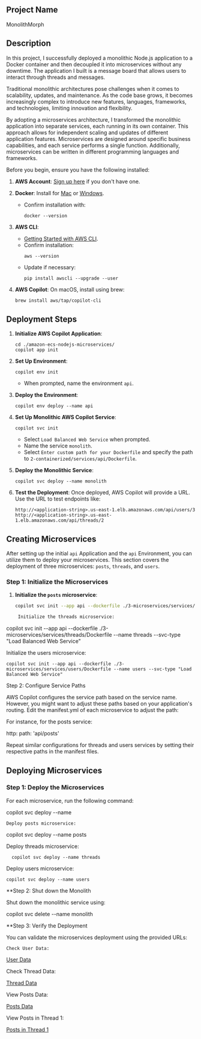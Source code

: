 ## Project Name

MonolithMorph

## Description

In this project, I successfully deployed a monolithic Node.js application to a Docker container and then decoupled it into microservices without any downtime. The application I built is a message board that allows users to interact through threads and messages.

Traditional monolithic architectures pose challenges when it comes to scalability, updates, and maintenance. As the code base grows, it becomes increasingly complex to introduce new features, languages, frameworks, and technologies, limiting innovation and flexibility.

By adopting a microservices architecture, I transformed the monolithic application into separate services, each running in its own container. This approach allows for independent scaling and updates of different application features. Microservices are designed around specific business capabilities, and each service performs a single function. Additionally, microservices can be written in different programming languages and frameworks.

Before you begin, ensure you have the following installed:

1. **AWS Account**: [Sign up here](https://aws.amazon.com/) if you don't have one.
2. **Docker**: Install for [Mac](https://docs.docker.com/docker-for-mac/install/) or [Windows](https://docs.docker.com/docker-for-windows/install/). 
   - Confirm installation with:
     ```
     docker --version
     ```

3. **AWS CLI**: 
    - [Getting Started with AWS CLI](https://docs.aws.amazon.com/cli/latest/userguide/cli-chap-welcome.html).
    - Confirm installation:
      ```
      aws --version
      ```
    - Update if necessary:
      ```
      pip install awscli --upgrade --user
      ```

4. **AWS Copilot**: On macOS, install using brew:
    ```bash
    brew install aws/tap/copilot-cli
    ```

## Deployment Steps

1. **Initialize AWS Copilot Application**:
    ```
    cd ./amazon-ecs-nodejs-microservices/
    copilot app init
    ```

2. **Set Up Environment**:
    ```
    copilot env init
    ```
    - When prompted, name the environment `api`.

3. **Deploy the Environment**:
    ```
    copilot env deploy --name api
    ```

4. **Set Up Monolithic AWS Copilot Service**:
    ```
    copilot svc init
    ```
    - Select `Load Balanced Web Service` when prompted.
    - Name the service `monolith`.
    - Select `Enter custom path for your Dockerfile` and specify the path to `2-containerized/services/api/Dockerfile`.

5. **Deploy the Monolithic Service**:
    ```
    copilot svc deploy --name monolith
    ```

6. **Test the Deployment**: 
    Once deployed, AWS Copilot will provide a URL. Use the URL to test endpoints like:
    ```
    http://<application-string>.us-east-1.elb.amazonaws.com/api/users/3
    http://<application-string>.us-east-1.elb.amazonaws.com/api/threads/2
    ```
## Creating Microservices

After setting up the initial `api` Application and the `api` Environment, you can utilize them to deploy your microservices. This section covers the deployment of three microservices: `posts`, `threads`, and `users`.

### Step 1: Initialize the Microservices

1. **Initialize the `posts` microservice**:
   ```bash
   copilot svc init --app api --dockerfile ./3-microservices/services/posts/Dockerfile --name posts --svc-type "Load Balanced Web Service"

    Initialize the threads microservice:

copilot svc init --app api --dockerfile ./3-microservices/services/threads/Dockerfile --name threads --svc-type "Load Balanced Web Service"

Initialize the users microservice:

    copilot svc init --app api --dockerfile ./3-microservices/services/users/Dockerfile --name users --svc-type "Load Balanced Web Service"

Step 2: Configure Service Paths

AWS Copilot configures the service path based on the service name. However, you might want to adjust these paths based on your application's routing. Edit the manifest.yml of each microservice to adjust the path:

For instance, for the posts service:

http:
  path: 'api/posts'

Repeat similar configurations for threads and users services by setting their respective paths in the manifest files.

## Deploying Microservices

### **Step 1: Deploy the Microservices**

For each microservice, run the following command:


copilot svc deploy --name <microservice-name>

    Deploy posts microservice:


copilot svc deploy --name posts

Deploy threads microservice:


      copilot svc deploy --name threads

Deploy users microservice:

    copilot svc deploy --name users

**Step 2: Shut down the Monolith

Shut down the monolithic service using:


copilot svc delete --name monolith

**Step 3: Verify the Deployment

You can validate the microservices deployment using the provided URLs:

    Check User Data:


[User Data](http://api-a-publi-du44d9vosxla-792918025.us-east-1.elb.amazonaws.com/api/users/3)

Check Thread Data:


[Thread Data](http://api-a-publi-du44d9vosxla-792918025.us-east-1.elb.amazonaws.com/api/threads/2)

View Posts Data:


[Posts Data](http://api-a-publi-du44d9vosxla-792918025.us-east-1.elb.amazonaws.com/api/posts/)

View Posts in Thread 1:


[Posts in Thread 1](http://api-a-publi-du44d9vosxla-792918025.us-east-1.elb.amazonaws.com/api/posts/in-thread/1)
